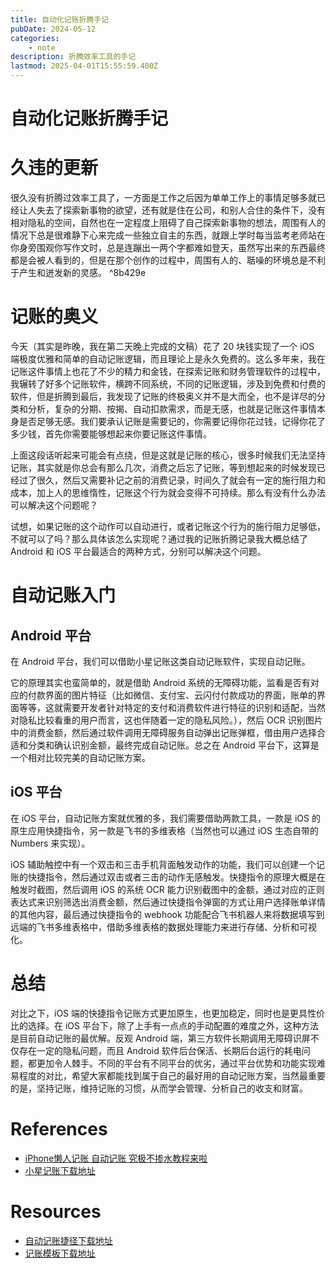 ```yaml
---
title: 自动化记账折腾手记
pubDate: 2024-05-12
categories:
    - note
description: 折腾效率工具的手记
lastmod: 2025-04-01T15:55:59.400Z
---
```


# 自动化记账折腾手记

# 久违的更新

很久没有折腾过效率工具了，一方面是工作之后因为单单工作上的事情足够多就已经让人失去了探索新事物的欲望，还有就是住在公司，和别人合住的条件下，没有相对隐私的空间，自然也在一定程度上阻碍了自己探索新事物的想法，周围有人的情况下总是很难静下心来完成一些独立自主的东西，就跟上学时每当监考老师站在你身旁围观你写作文时，总是连蹦出一两个字都难如登天，虽然写出来的东西最终都是会被人看到的，但是在那个创作的过程中，周围有人的、聒噪的环境总是不利于产生和迸发新的灵感。 ^8b429e

# 记账的奥义

今天（其实是昨晚，我在第二天晚上完成的文稿）花了 20 块钱实现了一个 iOS 端极度优雅和简单的自动记账逻辑，而且理论上是永久免费的。这么多年来，我在记账这件事情上也花了不少的精力和金钱，在探索记账和财务管理软件的过程中，我辗转了好多个记账软件，横跨不同系统，不同的记账逻辑，涉及到免费和付费的软件，但是折腾到最后，我发现了记账的终极奥义并不是大而全，也不是详尽的分类和分析，复杂的分期、按揭、自动扣款需求，而是无感，也就是记账这件事情本身是否足够无感。我们要承认记账是需要记的，你需要记得你花过钱，记得你花了多少钱，首先你需要能够想起来你要记账这件事情。

上面这段话听起来可能会有点绕，但是这就是记账的核心，很多时候我们无法坚持记账，其实就是你总会有那么几次，消费之后忘了记账，等到想起来的时候发现已经过了很久，然后又需要补记之前的消费记录，时间久了就会有一定的施行阻力和成本，加上人的思维惰性，记账这个行为就会变得不可持续。那么有没有什么办法可以解决这个问题呢？

试想，如果记账的这个动作可以自动进行，或者记账这个行为的施行阻力足够低，不就可以了吗？那么具体该怎么实现呢？通过我的记账折腾记录我大概总结了 Android 和 iOS 平台最适合的两种方式，分别可以解决这个问题。

# 自动记账入门

## Android 平台

在 Android 平台，我们可以借助小星记账这类自动记账软件，实现自动记账。

它的原理其实也蛮简单的，就是借助 Android 系统的无障碍功能，监看是否有对应的付款界面的图片特征（比如微信、支付宝、云闪付付款成功的界面，账单的界面等等，这就需要开发者针对特定的支付和消费软件进行特征的识别和适配，当然对隐私比较看重的用户而言，这也伴随着一定的隐私风险。），然后 OCR 识别图片中的消费金额，然后通过软件调用无障碍服务自动弹出记账弹框，借由用户选择合适和分类和确认识别金额，最终完成自动记账。总之在 Android 平台下，这算是一个相对比较完美的自动记账方案。

## iOS 平台

在 iOS 平台，自动记账方案就优雅的多，我们需要借助两款工具，一款是 iOS 的原生应用快捷指令，另一款是飞书的多维表格（当然也可以通过 iOS 生态自带的 Numbers 来实现）。

iOS 辅助触控中有一个双击和三击手机背面触发动作的功能，我们可以创建一个记账的快捷指令，然后通过双击或者三击的动作无感触发。快捷指令的原理大概是在触发时截图，然后调用 iOS 的系统 OCR 能力识别截图中的金额，通过对应的正则表达式来识别筛选出消费金额，然后通过快捷指令弹窗的方式让用户选择账单详情的其他内容，最后通过快捷指令的 webhook 功能配合飞书机器人来将数据填写到远端的飞书多维表格中，借助多维表格的数据处理能力来进行存储、分析和可视化。

# 总结

对比之下，iOS 端的快捷指令记账方式更加原生，也更加稳定，同时也是更具性价比的选择。在 iOS 平台下，除了上手有一点点的手动配置的难度之外，这种方法是目前自动记账的最优解。反观 Android 端，第三方软件长期调用无障碍识屏不仅存在一定的隐私问题，而且 Android 软件后台保活、长期后台运行的耗电问题，都更加令人棘手。不同的平台有不同平台的优劣，通过平台优势和功能实现难易程度的对比，希望大家都能找到属于自己的最好用的自动记账方案，当然最重要的是，坚持记账，维持记账的习惯，从而学会管理、分析自己的收支和财富。

# References

- [iPhone懒人记账 自动记账 究极不掺水教程来啦](https://www.bilibili.com/video/av836918837/)
- [小星记账下载地址](https://www.coolapk.com/apk/com.cxincx.xxjz)

# Resources

- [自动记账捷径下载地址](https://www.icloud.com/shortcuts/c3e8a2cb9fcb4192a728703343d5fc98)
- [记账模板下载地址](https://ui8191k9ni.feishu.cn/base/U4tcbsS7ZaR4T0sOX9mcGv0znaf?from=from_copylink)
